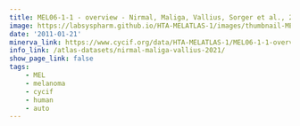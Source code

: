 ```yaml
---
title: MEL06-1-1 - overview - Nirmal, Maliga, Vallius, Sorger et al., 2021
image: https://labsyspharm.github.io/HTA-MELATLAS-1/images/thumbnail-MEL06-1-1-overview.jpg
date: '2011-01-21'
minerva_link: https://www.cycif.org/data/HTA-MELATLAS-1/MEL06-1-1-overview
info_link: /atlas-datasets/nirmal-maliga-vallius-2021/
show_page_link: false
tags:
    - MEL
    - melanoma
    - cycif
    - human
    - auto
---
```

